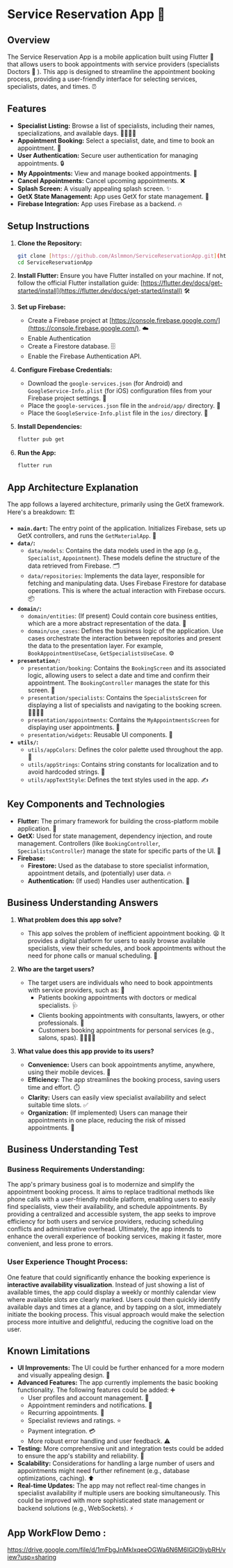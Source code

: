# Service Reservation App 🚀

## Overview

The Service Reservation App is a mobile application built using Flutter 📱 that allows users to book appointments with service providers (specialists Doctors 🥼 ). This app is designed to streamline the appointment booking process, providing a user-friendly interface for selecting services, specialists, dates, and times. ⏰

## Features

* **Specialist Listing:** Browse a list of specialists, including their names, specializations, and available days. 👨‍⚕️👩‍⚕️
* **Appointment Booking:** Select a specialist, date, and time to book an appointment. 📅
* **User Authentication:**  Secure user authentication for managing appointments. 🔒
* **My Appointments:** View and manage booked appointments. 📆
* **Cancel Appointments:**  Cancel upcoming appointments. ❌
* **Splash Screen:** A visually appealing splash screen. ✨
* **GetX State Management:** App uses GetX for state management. 🧰
* **Firebase Integration:** App uses Firebase as a backend. 🔥

## Setup Instructions

1.  **Clone the Repository:**

    ```bash
    git clone [https://github.com/Aslmmon/ServiceReservationApp.git](https://github.com/Aslmmon/ServiceReservationApp.git)
    cd ServiceReservationApp
    ```

2.  **Install Flutter:**
    Ensure you have Flutter installed on your machine. If not, follow the official Flutter installation guide: [https://flutter.dev/docs/get-started/install](https://flutter.dev/docs/get-started/install) 🛠️

3.  **Set up Firebase:**

    * Create a Firebase project at [https://console.firebase.google.com/](https://console.firebase.google.com/). ☁️
    * Enable Authentication 
    * Create a Firestore database. 🗄️
    * Enable the Firebase Authentication API.

4.  **Configure Firebase Credentials:**

    * Download the `google-services.json` (for Android) and `GoogleService-Info.plist` (for iOS) configuration files from your Firebase project settings. 🔑
    * Place the `google-services.json` file in the `android/app/` directory. 📂
    * Place the `GoogleService-Info.plist` file in the `ios/` directory. 📲

5.  **Install Dependencies:**

    ```bash
    flutter pub get
    ```

6.  **Run the App:**

    ```bash
    flutter run
    ```

## App Architecture Explanation

The app follows a layered architecture, primarily using the GetX framework. Here's a breakdown: 🏗️

* **`main.dart`:** The entry point of the application. Initializes Firebase, sets up GetX controllers, and runs the `GetMaterialApp`. 🚀
* **`data/`:**
    * `data/models`: Contains the data models used in the app (e.g., `Specialist`, `Appointment`). These models define the structure of the data retrieved from Firebase. 🗂️
    * `data/repositories`: Implements the data layer, responsible for fetching and manipulating data. Uses Firebase Firestore for database operations. This is where the actual interaction with Firebase occurs. 📦
* **`domain/`:**
    * `domain/entities`: (If present) Could contain core business entities, which are a more abstract representation of the data. 💼
    * `domain/use_cases`: Defines the business logic of the application. Use cases orchestrate the interaction between repositories and present the data to the presentation layer. For example, `BookAppointmentUseCase`, `GetSpecialistsUseCase`. ⚙️
* **`presentation/`:**
    * `presentation/booking`: Contains the `BookingScreen` and its associated logic, allowing users to select a date and time and confirm their appointment. The `BookingController` manages the state for this screen. 📅
    * `presentation/specialists`: Contains the `SpecialistsScreen` for displaying a list of specialists and navigating to the booking screen. 👨‍⚕️👩‍⚕️
    * `presentation/appointments`: Contains the `MyAppointmentsScreen` for displaying user appointments. 📆
    * `presentation/widgets`: Reusable UI components. 🧩
* **`utils/`:**
    * `utils/appColors`: Defines the color palette used throughout the app. 🎨
    * `utils/appStrings`: Contains string constants for localization and to avoid hardcoded strings. 📝
    * `utils/appTextStyle`: Defines the text styles used in the app. ✍️

## Key Components and Technologies

* **Flutter:** The primary framework for building the cross-platform mobile application. 💙
* **GetX:** Used for state management, dependency injection, and route management. Controllers (like `BookingController`, `SpecialistsController`) manage the state for specific parts of the UI. 🧰
* **Firebase:**
    * **Firestore:** Used as the database to store specialist information, appointment details, and (potentially) user data. 🔥
    * **Authentication:** (If used) Handles user authentication. 🔑

## Business Understanding Answers

1.  **What problem does this app solve?**
    * This app solves the problem of inefficient appointment booking. 😫 It provides a digital platform for users to easily browse available specialists, view their schedules, and book appointments without the need for phone calls or manual scheduling. 🥳

2.  **Who are the target users?**
    * The target users are individuals who need to book appointments with service providers, such as: 🎯
        * Patients booking appointments with doctors or medical specialists. 🩺
        * Clients booking appointments with consultants, lawyers, or other professionals. 💼
        * Customers booking appointments for personal services (e.g., salons, spas). 💇‍♀️💆‍♂️

3.  **What value does this app provide to its users?**
    * **Convenience:** Users can book appointments anytime, anywhere, using their mobile devices. 📱
    * **Efficiency:** The app streamlines the booking process, saving users time and effort. ⏱️
    * **Clarity:** Users can easily view specialist availability and select suitable time slots. ✅
    * **Organization:** (If implemented) Users can manage their appointments in one place, reducing the risk of missed appointments. 📅

## Business Understanding Test

### Business Requirements Understanding:

The app's primary business goal is to modernize and simplify the appointment booking process. It aims to replace traditional methods like phone calls with a user-friendly mobile platform, enabling users to easily find specialists, view their availability, and schedule appointments. By providing a centralized and accessible system, the app seeks to improve efficiency for both users and service providers, reducing scheduling conflicts and administrative overhead. Ultimately, the app intends to enhance the overall experience of booking services, making it faster, more convenient, and less prone to errors.

### User Experience Thought Process:

One feature that could significantly enhance the booking experience is **interactive availability visualization**. Instead of just showing a list of available times, the app could display a weekly or monthly calendar view where available slots are clearly marked. Users could then quickly identify available days and times at a glance, and by tapping on a slot, immediately initiate the booking process. This visual approach would make the selection process more intuitive and delightful, reducing the cognitive load on the user.



## Known Limitations

* **UI Improvements:** The UI could be further enhanced for a more modern and visually appealing design. 🎨
* **Advanced Features:** The app currently implements the basic booking functionality. The following features could be added: ➕
    * User profiles and account management. 👤
    * Appointment reminders and notifications. 🔔
    * Recurring appointments. 🔁
    * Specialist reviews and ratings. ⭐
    * Payment integration. 💳
    * More robust error handling and user feedback. ⚠️
* **Testing:** More comprehensive unit and integration tests could be added to ensure the app's stability and reliability. 🧪
* **Scalability:** Considerations for handling a large number of users and appointments might need further refinement (e.g., database optimizations, caching). ⬆️
* **Real-time Updates:** The app may not reflect real-time changes in specialist availability if multiple users are booking simultaneously. This could be improved with more sophisticated state management or backend solutions (e.g., WebSockets). ⚡

## App WorkFlow Demo : 

https://drive.google.com/file/d/1mFbgJnMklxqeeOGWa6N6M6lGlO9iybRH/view?usp=sharing

